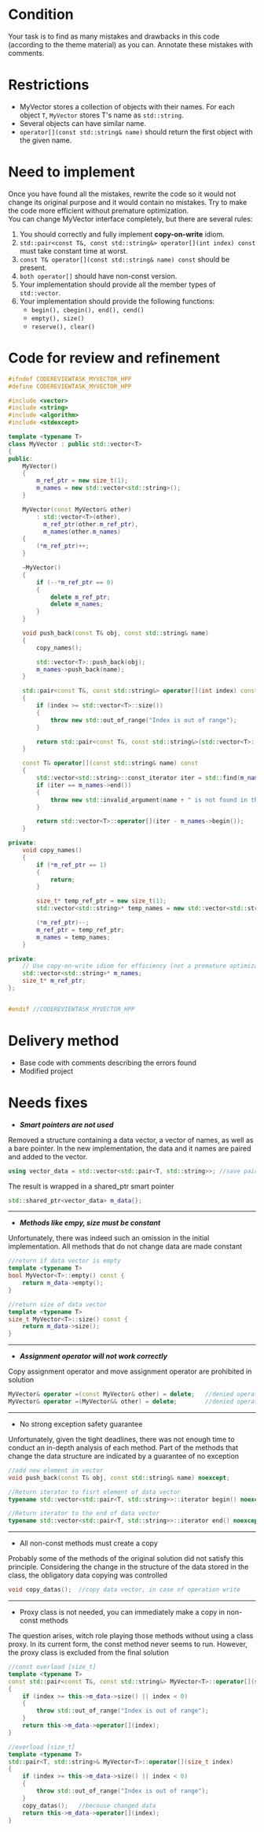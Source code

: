 # Condition
Your task is to find as many mistakes and drawbacks in this code (according to the theme material) as you can. Annotate these mistakes with comments.

# Restrictions
- MyVector stores a collection of objects with their names. For each object `T`, `MyVector` stores T's name as `std::string`.  
- Several objects can have similar name.
- `operator[](const std::string& name)` should return the first object with the given name.

# Need to implement
Once you have found all the mistakes, rewrite the code so it would not change its original purpose and it would contain no mistakes. Try to make the code more efficient without premature optimization.  
You can change MyVector interface completely, but there are several rules:
1. You should correctly and fully implement **copy-on-write** idiom.
2. `std::pair<const T&, const std::string&> operator[](int index) const` must take constant time at worst.
3. `const T& operator[](const std::string& name) const` should be present.
4. `both operator[]` should have non-const version.
5. Your implementation should provide all the member types of `std::vector`.
6. Your implementation should provide the following functions:
    - `begin(), cbegin(), end(), cend()`
    - `empty(), size()`
    - `reserve(), clear()`

# Code for review and refinement
~~~C++
#ifndef CODEREVIEWTASK_MYVECTOR_HPP
#define CODEREVIEWTASK_MYVECTOR_HPP

#include <vector>
#include <string>
#include <algorithm>
#include <stdexcept>

template <typename T>
class MyVector : public std::vector<T>
{
public:
    MyVector()
    {
        m_ref_ptr = new size_t(1);
        m_names = new std::vector<std::string>();
    }

    MyVector(const MyVector& other)
        : std::vector<T>(other),
          m_ref_ptr(other.m_ref_ptr),
          m_names(other.m_names)
    {
        (*m_ref_ptr)++;
    }

    ~MyVector()
    {
        if (--*m_ref_ptr == 0)
        {
            delete m_ref_ptr;
            delete m_names;
        }
    }

    void push_back(const T& obj, const std::string& name)
    {
        copy_names();

        std::vector<T>::push_back(obj);
        m_names->push_back(name);
    }

    std::pair<const T&, const std::string&> operator[](int index) const
    {
        if (index >= std::vector<T>::size())
        {
            throw new std::out_of_range("Index is out of range");
        }

        return std::pair<const T&, const std::string&>(std::vector<T>::operator[](index), (*m_names)[index]);
    }

    const T& operator[](const std::string& name) const
    {
        std::vector<std::string>::const_iterator iter = std::find(m_names->begin(), m_names->end(), name);
        if (iter == m_names->end())
        {
            throw new std::invalid_argument(name + " is not found in the MyVector");
        }

        return std::vector<T>::operator[](iter - m_names->begin());
    }

private:
    void copy_names()
    {
        if (*m_ref_ptr == 1)
        {
            return;
        }

        size_t* temp_ref_ptr = new size_t(1);
        std::vector<std::string>* temp_names = new std::vector<std::string>(*m_names);

        (*m_ref_ptr)--;
        m_ref_ptr = temp_ref_ptr;
        m_names = temp_names;
    }

private:
    // Use copy-on-write idiom for efficiency (not a premature optimization)
    std::vector<std::string>* m_names;
    size_t* m_ref_ptr;
};


#endif //CODEREVIEWTASK_MYVECTOR_HPP
~~~

# Delivery method
- Base code with comments describing the errors found
- Modified project

# Needs fixes
- ***Smart pointers are not used***

Removed a structure containing a data vector, a vector of names, as well as a bare pointer. In the new implementation, the data and it names are paired and added to the vector. 

~~~C++
using vector_data = std::vector<std::pair<T, std::string>>;	//save pair of T data and string name
~~~

The result is wrapped in a shared_ptr smart pointer
~~~C++
std::shared_ptr<vector_data> m_data{};
~~~
___

- ***Methods like empy, size must be constant***

Unfortunately, there was indeed such an omission in the initial implementation. All methods that do not change data are made constant

~~~C++
//return if data vector is empty
template <typename T>
bool MyVector<T>::empty() const {
	return m_data->empty();
}
~~~
~~~C++
//return size of data vector
template <typename T>
size_t MyVector<T>::size() const {
	return m_data->size();
}
~~~
___
- ***Assignment operator will not work correctly***

Copy assignment operator and move assignment operator are prohibited in solution

~~~C++
MyVector& operator =(const MyVector& other) = delete;	//denied operator =
MyVector& operator =(MyVector&& other) = delete;		//denied operator =
~~~
____

- No strong exception safety guarantee

Unfortunately, given the tight deadlines, there was not enough time to conduct an in-depth analysis of each method. Part of the methods that change the data structure are indicated by a guarantee of no exception

~~~C++
//add new element in vector
void push_back(const T& obj, const std::string& name) noexcept;	

//Return iterator to fisrt element of data vector	
typename std::vector<std::pair<T, std::string>>::iterator begin() noexcept;	

//Return iterator to the end of data vector	
typename std::vector<std::pair<T, std::string>>::iterator end() noexcept;		
~~~
____
- All non-const methods must create a copy

Probably some of the methods of the original solution did not satisfy this principle. Considering the change in the structure of the data stored in the class, the obligatory data copying was controlled

~~~C++
void copy_datas();	//copy data vector, in case of operation write
~~~
____
- Proxy class is not needed, you can immediately make a copy in non-const methods

The question arises, witch role playing those methods without using a class proxy. In its current form, the const method never seems to run. However, the proxy class is excluded from the final solution

~~~C++
//const overload [size_t]
template <typename T>
const std::pair<const T&, const std::string&> MyVector<T>::operator[](size_t index) const
{
	if (index >= this->m_data->size() || index < 0)
	{
		throw std::out_of_range("Index is out of range");
	}
	return this->m_data->operator[](index);
}
~~~

~~~C++
//overload [size_t]
template <typename T>
std::pair<T, std::string>& MyVector<T>::operator[](size_t index)
{
	if (index >= this->m_data->size() || index < 0)
	{
		throw std::out_of_range("Index is out of range");
	}
	copy_datas();	//becouse changed data
	return this->m_data->operator[](index);
}
~~~
